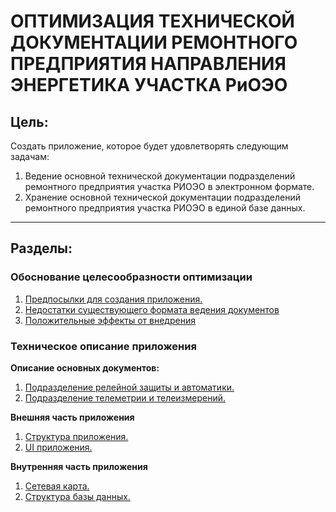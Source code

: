 # **ОПТИМИЗАЦИЯ ТЕХНИЧЕСКОЙ ДОКУМЕНТАЦИИ РЕМОНТНОГО ПРЕДПРИЯТИЯ НАПРАВЛЕНИЯ ЭНЕРГЕТИКА УЧАСТКА РиОЭО**

## **Цель:**

Создать приложение, которое будет удовлетворять следующим задачам:

1. Ведение основной технической документации подразделений ремонтного предприятия участка РИОЭО в электронном формате.
2. Хранение основной технической документации подразделений ремонтного предприятия  участка РИОЭО в единой базе данных.

---

## **Разделы:**

### **Обоснование целесообразности оптимизации**
1. [Предпосылки для создания приложения.](md-files/part-1/part-1.md#предпосылки-для-создания-приложения)
2. [Недостатки существующего формата ведения документов](md-files/part-1/part-1.md#недостатки-существующего-формата-ведения-документов)
3. [Положительные эффекты от внедрения](md-files/part-1/part-1.md#положительные-эффекты-от-внедрения)

### **Техническое описание приложения**

**Описание основных документов:**

1. [Подразделение релейной защиты и автоматики.](documents/docs-rsia/README-RSIA.md)
2. [Подразделение телеметрии и телеизмерений.](documents/docs-tm/README-TM.md)

**Внешняя часть приложения**
1. [Структура приложения.](/md-files/part-2/part-2.md)
2. [UI приложения.](/md-files/part-2/part-2-1.md)

**Внутренняя часть приложения**
1. [Сетевая карта.](/md-files/part-2/part-2-2.md)
2. [Структура базы данных.](md-files/part-2/part-2-3.md)
